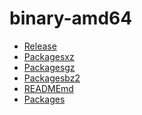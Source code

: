 binary-amd64
========================

- [Release](Release)
- [Packagesxz](Packagesxz)
- [Packagesgz](Packagesgz)
- [Packagesbz2](Packagesbz2)
- [READMEmd](READMEmd)
- [Packages](Packages)
